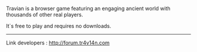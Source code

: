 Travian is a browser game featuring an engaging ancient world with thousands of other real players.

It`s free to play and requires no downloads.


---


Link developers :
http://forum.tr4v14n.com